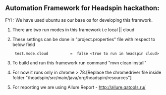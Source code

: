 Automation Framework for Headspin hackathon:
---------------------------------------------

FYI : We have used ubuntu as our base os for developing this framwork.

1. There are two run modes in this framework i.e local || cloud

2. These settings can be done in "project.properties" file with respect to below field
        
        test.mode.cloud          =  false <true to run in headspin cloud>
        
3. To build and run this framework run command "mvn clean install"

4. For now it runs only in chrome > 78.[Replace the chromedriver file inside 
   folder "/headspin/src/main/java/org/headspin/resources"]

5. For reporting we are using Allure Report - http://allure.qatools.ru/
